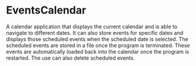 # EventsCalendar
A calendar application that displays the current calendar and is able to navigate to different dates. It can also store events for specific dates and displays those scheduled events when the scheduled date is selected. The scheduled events are stored in a file once the program is terminated. These events are automatically loaded back into the calendar once the program is restarted. The use can also delete scheduled events.
